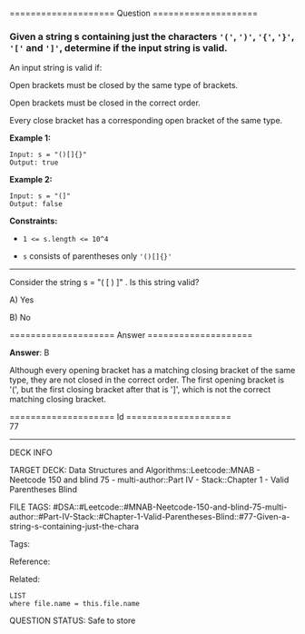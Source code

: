 ==================== Question ====================  

### Given a string s containing just the characters `'('`, `')'`, `'{'`, `'}'`, `'['` and `']'`, determine if the input string is valid.

An input string is valid if:

Open brackets must be closed by the same type of brackets.

Open brackets must be closed in the correct order.

Every close bracket has a corresponding open bracket of the same type.

**Example 1:**

<!-- codeblock-start -->
<pre><code>Input: s = "()[]{}"
Output: true
</code></pre>
<!-- codeblock-end -->

**Example 2:**

<!-- codeblock-start -->
<pre><code>Input: s = "(]"
Output: false
</code></pre>
<!-- codeblock-end -->

**Constraints:**

- `1 <= s.length <= 10^4`

- `s` consists of parentheses only `'()[]{}'`

---

Consider the string s = "( \[ ) \]" . Is this string valid?

A) Yes

B) No  

==================== Answer ====================  

**Answer**: B

Although every opening bracket has a matching closing bracket of the same type, they are not closed in the correct order. The first opening bracket is '(', but the first closing bracket after that is '\]', which is not the correct matching closing bracket.

==================== Id ====================  
77

---

DECK INFO

TARGET DECK: Data Structures and Algorithms::Leetcode::MNAB - Neetcode 150 and blind 75 - multi-author::Part IV - Stack::Chapter 1 - Valid Parentheses Blind

FILE TAGS: #DSA::#Leetcode::#MNAB-Neetcode-150-and-blind-75-multi-author::#Part-IV-Stack::#Chapter-1-Valid-Parentheses-Blind::#77-Given-a-string-s-containing-just-the-chara

Tags:

Reference:

Related:

```dataview
LIST
where file.name = this.file.name
```
QUESTION STATUS: Safe to store
